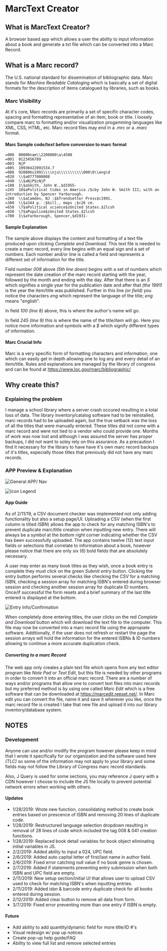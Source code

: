 # MarcText Creator

## What is MarcText Creator?
A browser based app which allows a user the ability to input information about a book and generate a txt file which can be converted into a Marc Record.

## What is a Marc record?
The U.S. national standard for dissemination of bibliographic data. Marc stands for *Machine Readable Cataloging* which is basically a set of digital formats for the description of items catalogued by libraries, such as books.

### Marc Visibility
At it's core, Marc records are primarily a set of specific character codes, spacing and formatting representative of an item, book or title. I loosely compare marc to formatting and/or visualization progamming languages like XML, CSS, HTML, etc. Marc record files may end in a *.mrc* or a *.marc* format.

#### Marc Sample code/text before conversion to marc format
```
=000  00000nam\\2200000\a\4500
=001  0123456789
=003  NjP
=005  19930422091534.7
=008  920806s1991\\\\nju\\\\\\\\\\\000\0\\eng\d
=020  \\$a0777000008
=040  \\$aNjP$cNjP
=100  1\$aSmith, John W.,$d1955-
=245  10$aPolitical tides in America /$cby John W. Smith III; with an introduction by Spencer Yarborough.
=260  \\$aCamden, NJ :$bTrendsetter Press$c1991.
=300  \\$a344 p. :$bill., maps ;$c26 cm.
=650  \7$aPolitical science$zUnited States.$2lcsh
=650  \7$aPopulism$zUnited States.$2lcsh
=700  1\$aYarborough, Spencer,$d1931-
```

#### Sample Explanation
The sample above displays the content and formatting of a text file produced upon clicking *Complete and Download*. This text file is needed to create a marc record, every line begins with an equal sign and a set of numbers. Each number and/or line is called a field and represents a different set of information for the title.

Field number *008* above *(5th line down)* begins with a set of numbers which represent the date creation of the marc record starting with the year, followed by the month and ending with the day. After that there is an *S* which signifies a single year for the publication date and after that *(the 1991)* is the year the item/title was published. Further in this line *(or field)* you notice the characters *eng* which represent the language of the title; *eng* means "english".

In field *100 (line 8)* above, this is where the author's name will go.

In field *245 (line 9)* this is where the name of the title/item will go. Here you notice more information and symbols with a *$* which signify different types of information.

#### Marc Crucial Info
Marc is a very specific form of formatting characters and information, one which can easily get in depth allowing one to log any and every detail of an item/title. Rules and explanations are managed by the library of congress and can be found at <https://www.loc.gov/marc/bibliographic/>

## Why create this?

### Explaining the problem
I manage a school library where a server crash occured resulting in a total loss of data. The library inventory/catalog software had to be reinstalled, marc records had to be uploaded again, but the true setback was the loss of all the titles that were manually entered. These titles did not come with a marc record and were not tied to a vendor who could provide one. Months of work was now lost and although I was assured the server has proper backups, I did not want to soley rely on this assurance. As a precaution I find it necessary for the library to have have it's own marc record backups of it's titles, especially those titles that previously did not have any marc records.

### APP Preview & Explanation
![General APP/ Nav](https://i.imgur.com/lpoS1FQ.png)

![Icon Legend](https://imgur.com/gJHlzM5.png)

#### App Guide
As of 2/11/19, a CSV document checker was implemented not only adding functionality but also a setup page/UI. Uploading a CSV (when the first column is titled *ISBN*) allows the app to check for any matching ISBN's to prevent duplicate marc/title creation when inputting new entry. There will always be a symbol at the bottom right corner indicating whether the CSV has been successfully uploaded. The app contains twelve (12) text input fields or selections that correlate to information about a book, however please notice that there are only six (6) bold fields that are absolutely necessary.

A user may enter as many book titles as they wish, once a book entry is complete they must click on the green *Submit entry* button. Clicking the entry button performs several checks like checking the CSV for a matching ISBN, checking a session array for matching ISBN's entered during browser session and checking another session array for duplicate ID numbers. Once/if successful the form resets and a brief summary of the last title entered is displayed at the bottom.

![Entry Info/Confirmation](https://imgur.com/yz24D7p.png)

When completely done entering titles, the user clicks on the red *Complete and Download* button which will download the text file to the computer. This file may now be converted into a marc record file using the appropiate software. Additionally, if the user does not refresh or restart the page the session arrays will hold the information for the entered ISBNs & ID numbers allowing to continue a more accurate duplication check.

##### Converting to a marc Record

The web app only creates a plain text file which opens from any text editor program like *Note Pad* or *Text Edit*, but this file is needed by other programs in order to convert it into an official marc record. There are a number of ways and/or programs that allow one to convert text files into marc records but my preferred method is by using one called *Marc Edit* which is a free software that can be downloaded at <https://marcedit.reeset.net/>. In Marc edit you can convert the file, name it and save it wherever you like, once the marc record file is created I take that new file and upload it into our library inventory/database system.

## NOTES

### Development
Anyone can use and/or modify the program however please keep in mind that I wrote it specifically for our organization and the software used here *(TLC)* so some of the information may not apply to your library and some fields may not follow the Library of Congress marc record standards.

Also, J Query is used for some sections, you may reference J query with a CDN however I choose to include the JS file locally to prevent potential network errors when working with others.

#### Updates
* 1/28/2019: Wrote new function, consolidating method to create book entries based on prescence of ISBN and removing 20 lines of duplicate code.
* 1/28/2019: Restructured language selection dropdown resulting in removal of 28 lines of code which included the tag 008 & 041 creation functions.
* 1/28/2019: Replaced book detail variables for book object eliminating initial variables in JS.
* 2/2/2019: Added ability to input a 024, UPC field.
* 2/6/2019: Added auto capital letter of first/last name in author field.
* 2/6/2019: Fixed error catching null value if no book genre is chosen.
* 2/7/2019: Added if statements preventing entry submission when both ISBN and UPC field are empty.
* 2/11/2019: New setup section/initial UI that allows user to upload CSV used to check for matching ISBN's when inputting entries.
* 2/11/2019: Added isbn & barcode entry duplicate check for all books entered during session.
* 2/12/2019: Added clear button to remove all data from form.
* 3/7/2019: Fixed error preventing more than one entry if ISBN is empty.

#### Future
* Add ability to add quantity/dynamic field for more title/ID #'s
* Visual redesign w/ pop up notices
* Create pop-up help guide/FAQ
* Ability to view full list and remove selected entries